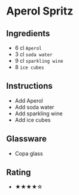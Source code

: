 # Aperol Spritz

## Ingredients
- 6 cl `Aperol`
- 3 cl `soda water`
- 9 cl `sparkling wine`
- 8 `ice cubes`

## Instructions
- Add Aperol
- Add soda water
- Add sparkling wine
- Add ice cubes

## Glassware
- Copa glass

## Rating
- ★★★★☆